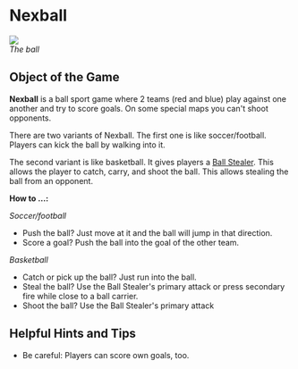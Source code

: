 Nexball
=======

![](http://pics.nexuizninjaz.com/images/x0mrwezkq8c1nqd1fr6y.jpg)  
*The ball*

Object of the Game
------------------

**Nexball** is a ball sport game where 2 teams (red and blue) play against one another and try to score goals. On some special maps you can't shoot opponents.

There are two variants of Nexball. The first one is like soccer/football. Players can kick the ball by walking into it.

The second variant is like basketball. It gives players a [Ball Stealer](Weapons#ball-stealer). This allows the player to catch, carry, and shoot the ball. This allows stealing the ball from an opponent.

**How to …:**

*Soccer/football*
- Push the ball? Just move at it and the ball will jump in that direction.
- Score a goal? Push the ball into the goal of the other team.

*Basketball*
- Catch or pick up the ball? Just run into the ball.
- Steal the ball? Use the Ball Stealer's primary attack or press secondary fire while close to a ball carrier.
- Shoot the ball? Use the Ball Stealer's primary attack

Helpful Hints and Tips
----------------------

- Be careful: Players can score own goals, too.